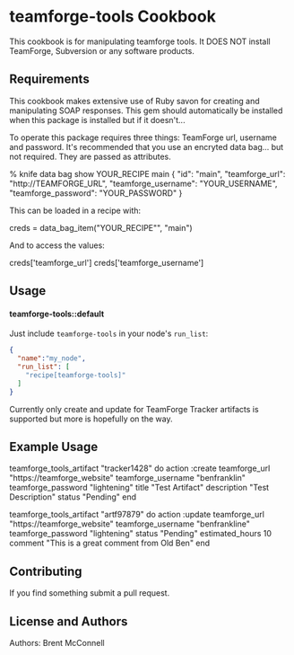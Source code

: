 teamforge-tools Cookbook
========================
This cookbook is for manipulating teamforge tools.  It DOES NOT install TeamForge, Subversion or any software products.


Requirements
------------
This cookbook makes extensive use of Ruby savon for creating and manipulating SOAP responses.  This gem should automatically be installed when this package is installed but if it doesn't...


To operate this package requires three things:  TeamForge url, username and password. It's recommended that you use an encryted data bag... but not required. They are passed as attributes.

% knife data bag show YOUR_RECIPE main
{
	"id": "main",
	"teamforge_url": "http://TEAMFORGE_URL",
	"teamforge_username": "YOUR_USERNAME",
	"teamforge_password": "YOUR_PASSWORD"
}

This can be loaded in a recipe with:

creds = data_bag_item("YOUR_RECIPE"", "main")

And to access the values:

creds['teamforge_url']
creds['teamforge_username']

Usage
-----
#### teamforge-tools::default


Just include `teamforge-tools` in your node's `run_list`:

```json
{
  "name":"my_node",
  "run_list": [
    "recipe[teamforge-tools]"
  ]
}
```

Currently only create and update for TeamForge Tracker artifacts is supported but more is hopefully on the way.

Example Usage
-------------
 teamforge_tools_artifact "tracker1428" do
 	action :create
 	teamforge_url "https://teamforge_website"
 	teamforge_username "benfranklin"
 	teamforge_password "lightening"
 	title "Test Artifact"
 	description "Test Description"
 	status "Pending"
 end

teamforge_tools_artifact "artf97879" do
	action :update 
	teamforge_url "https://teamforge_website"
	teamforge_username "benfrankline"
	teamforge_password "lightening"
	status "Pending"
	estimated_hours 10
	comment "This is a great comment from Old Ben"
end

Contributing
------------
If you find something submit a pull request.

License and Authors
-------------------
Authors: Brent McConnell
